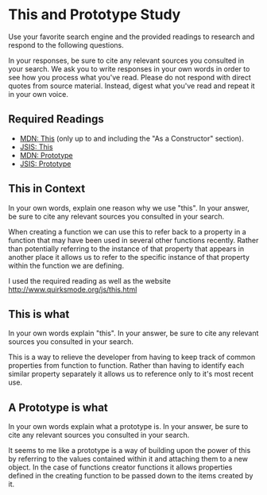 # This and Prototype Study

Use your favorite search engine and the provided readings to research and
respond to the following questions.

In your responses, be sure to cite any relevant sources you consulted in your
search. We ask you to write responses in your own words in order to see how you
process what you've read. Please do not respond with direct quotes from source
material. Instead, digest what you've read and repeat it in your own voice.

## Required Readings

-   [MDN: This](https://developer.mozilla.org/en-US/docs/Web/JavaScript/Reference/Operators/this)
(only up to and including the "As a Constructor" section).
-   [JSIS: This](http://javascriptissexy.com/understand-javascripts-this-with-clarity-and-master-it/)
-   [MDN: Prototype](https://developer.mozilla.org/en-US/docs/Learn/JavaScript/Objects/Object_prototypes)
-   [JSIS: Prototype](http://javascriptissexy.com/javascript-prototype-in-plain-detailed-language/)

## This in Context

In your own words, explain one reason why we use "this". In your answer, be
sure to cite any relevant sources you consulted in your search.

When creating a function we can use this to refer back to a property in a function that may have been used in several other functions recently. Rather than potentially referring to the instance of that property that appears in another place it allows us to refer to the specific instance of that property within the function we are defining.

I used the required reading as well as the website http://www.quirksmode.org/js/this.html

## This is what

In your own words explain "this".  In your answer, be
sure to cite any relevant sources you consulted in your search.

This is a way to relieve the developer from having to keep track of common properties from function to function. Rather than having to identify each similar property separately it allows us to reference only to it's most recent use.

## A Prototype is what

In your own words explain what a prototype is.  In your answer, be
sure to cite any relevant sources you consulted in your search.

It seems to me like a prototype is a way of building upon the power of this by referring to the values contained within it and attaching them to a new object. In the case of functions creator functions it allows properties defined in the creating function to be passed down to the items created by it.
